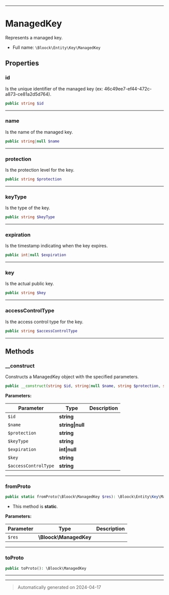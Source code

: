 ***

# ManagedKey

Represents a managed key.



* Full name: `\Bloock\Entity\Key\ManagedKey`



## Properties


### id

Is the unique identifier of the managed key (ex: 46c49ee7-ef44-472c-a873-ce81a2d5d764).

```php
public string $id
```






***

### name

Is the name of the managed key.

```php
public string|null $name
```






***

### protection

Is the protection level for the key.

```php
public string $protection
```






***

### keyType

Is the type of the key.

```php
public string $keyType
```






***

### expiration

Is the timestamp indicating when the key expires.

```php
public int|null $expiration
```






***

### key

Is the actual public key.

```php
public string $key
```






***

### accessControlType

Is the access control type for the key.

```php
public string $accessControlType
```






***

## Methods


### __construct

Constructs a ManagedKey object with the specified parameters.

```php
public __construct(string $id, string|null $name, string $protection, string $keyType, int|null $expiration, string $key, string $accessControlType): mixed
```








**Parameters:**

| Parameter | Type | Description |
|-----------|------|-------------|
| `$id` | **string** |  |
| `$name` | **string&#124;null** |  |
| `$protection` | **string** |  |
| `$keyType` | **string** |  |
| `$expiration` | **int&#124;null** |  |
| `$key` | **string** |  |
| `$accessControlType` | **string** |  |





***

### fromProto



```php
public static fromProto(\Bloock\ManagedKey $res): \Bloock\Entity\Key\ManagedKey
```



* This method is **static**.




**Parameters:**

| Parameter | Type | Description |
|-----------|------|-------------|
| `$res` | **\Bloock\ManagedKey** |  |





***

### toProto



```php
public toProto(): \Bloock\ManagedKey
```












***


***
> Automatically generated on 2024-04-17

